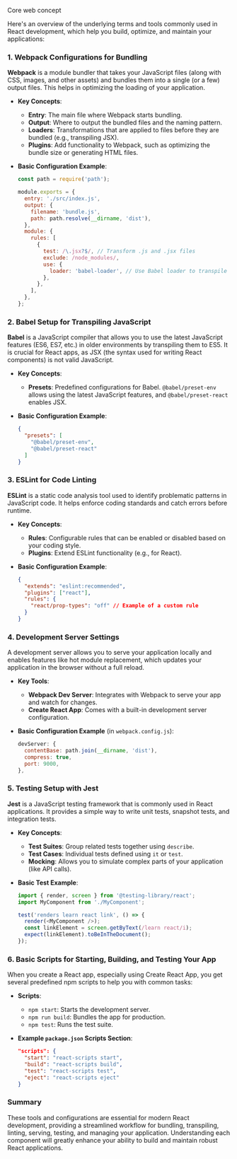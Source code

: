 Core web concept

Here's an overview of the underlying terms and tools commonly used in React development, which help you build, optimize, and maintain your applications:

### 1. Webpack Configurations for Bundling
**Webpack** is a module bundler that takes your JavaScript files (along with CSS, images, and other assets) and bundles them into a single (or a few) output files. This helps in optimizing the loading of your application.

- **Key Concepts**:
    - **Entry**: The main file where Webpack starts bundling.
    - **Output**: Where to output the bundled files and the naming pattern.
    - **Loaders**: Transformations that are applied to files before they are bundled (e.g., transpiling JSX).
    - **Plugins**: Add functionality to Webpack, such as optimizing the bundle size or generating HTML files.

- **Basic Configuration Example**:
  ```javascript
  const path = require('path');

  module.exports = {
    entry: './src/index.js',
    output: {
      filename: 'bundle.js',
      path: path.resolve(__dirname, 'dist'),
    },
    module: {
      rules: [
        {
          test: /\.jsx?$/, // Transform .js and .jsx files
          exclude: /node_modules/,
          use: {
            loader: 'babel-loader', // Use Babel loader to transpile
          },
        },
      ],
    },
  };
  ```

### 2. Babel Setup for Transpiling JavaScript
**Babel** is a JavaScript compiler that allows you to use the latest JavaScript features (ES6, ES7, etc.) in older environments by transpiling them to ES5. It is crucial for React apps, as JSX (the syntax used for writing React components) is not valid JavaScript.

- **Key Concepts**:
    - **Presets**: Predefined configurations for Babel. `@babel/preset-env` allows using the latest JavaScript features, and `@babel/preset-react` enables JSX.

- **Basic Configuration Example**:
  ```json
  {
    "presets": [
      "@babel/preset-env",
      "@babel/preset-react"
    ]
  }
  ```

### 3. ESLint for Code Linting
**ESLint** is a static code analysis tool used to identify problematic patterns in JavaScript code. It helps enforce coding standards and catch errors before runtime.

- **Key Concepts**:
    - **Rules**: Configurable rules that can be enabled or disabled based on your coding style.
    - **Plugins**: Extend ESLint functionality (e.g., for React).

- **Basic Configuration Example**:
  ```json
  {
    "extends": "eslint:recommended",
    "plugins": ["react"],
    "rules": {
      "react/prop-types": "off" // Example of a custom rule
    }
  }
  ```

### 4. Development Server Settings
A development server allows you to serve your application locally and enables features like hot module replacement, which updates your application in the browser without a full reload.

- **Key Tools**:
    - **Webpack Dev Server**: Integrates with Webpack to serve your app and watch for changes.
    - **Create React App**: Comes with a built-in development server configuration.

- **Basic Configuration Example** (in `webpack.config.js`):
  ```javascript
  devServer: {
    contentBase: path.join(__dirname, 'dist'),
    compress: true,
    port: 9000,
  },
  ```

### 5. Testing Setup with Jest
**Jest** is a JavaScript testing framework that is commonly used in React applications. It provides a simple way to write unit tests, snapshot tests, and integration tests.

- **Key Concepts**:
    - **Test Suites**: Group related tests together using `describe`.
    - **Test Cases**: Individual tests defined using `it` or `test`.
    - **Mocking**: Allows you to simulate complex parts of your application (like API calls).

- **Basic Test Example**:
  ```javascript
  import { render, screen } from '@testing-library/react';
  import MyComponent from './MyComponent';

  test('renders learn react link', () => {
    render(<MyComponent />);
    const linkElement = screen.getByText(/learn react/i);
    expect(linkElement).toBeInTheDocument();
  });
  ```

### 6. Basic Scripts for Starting, Building, and Testing Your App
When you create a React app, especially using Create React App, you get several predefined npm scripts to help you with common tasks:

- **Scripts**:
    - `npm start`: Starts the development server.
    - `npm run build`: Bundles the app for production.
    - `npm test`: Runs the test suite.

- **Example `package.json` Scripts Section**:
  ```json
  "scripts": {
    "start": "react-scripts start",
    "build": "react-scripts build",
    "test": "react-scripts test",
    "eject": "react-scripts eject"
  }
  ```

### Summary
These tools and configurations are essential for modern React development, providing a streamlined workflow for bundling, transpiling, linting, serving, testing, and managing your application. Understanding each component will greatly enhance your ability to build and maintain robust React applications.
